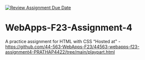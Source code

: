 [![Review Assignment Due Date](https://classroom.github.com/assets/deadline-readme-button-24ddc0f5d75046c5622901739e7c5dd533143b0c8e959d652212380cedb1ea36.svg)](https://classroom.github.com/a/4tKarLeg)
# WebApps-F23-Assignment-4
A practice assignment for HTML with CSS
“Hosted at" - https://github.com/44-563-WebApps-F23/44563-webapps-f23-assignment4-PRATHAP4422/tree/main/playpart.html
